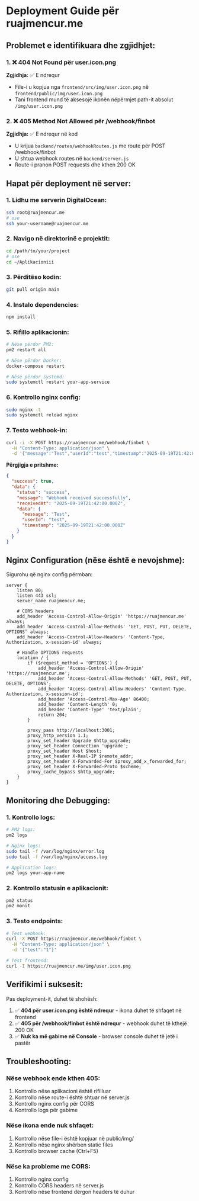 # Deployment Guide për ruajmencur.me

## Problemet e identifikuara dhe zgjidhjet:

### 1. ❌ 404 Not Found për user.icon.png
**Zgjidhja:** ✅ E ndrequr
- File-i u kopjua nga `frontend/src/img/user.icon.png` në `frontend/public/img/user.icon.png`
- Tani frontend mund të aksesojë ikonën nëpërmjet path-it absolut `/img/user.icon.png`

### 2. ❌ 405 Method Not Allowed për /webhook/finbot
**Zgjidhja:** ✅ E ndrequr në kod
- U krijua `backend/routes/webhookRoutes.js` me route për POST /webhook/finbot
- U shtua webhook routes në `backend/server.js`
- Route-i pranon POST requests dhe kthen 200 OK

## Hapat për deployment në server:

### 1. Lidhu me serverin DigitalOcean:
```bash
ssh root@ruajmencur.me
# ose
ssh your-username@ruajmencur.me
```

### 2. Navigo në direktorinë e projektit:
```bash
cd /path/to/your/project
# ose
cd ~/Aplikacioniii
```

### 3. Përditëso kodin:
```bash
git pull origin main
```

### 4. Instalo dependencies:
```bash
npm install
```

### 5. Rifillo aplikacionin:
```bash
# Nëse përdor PM2:
pm2 restart all

# Nëse përdor Docker:
docker-compose restart

# Nëse përdor systemd:
sudo systemctl restart your-app-service
```

### 6. Kontrollo nginx config:
```bash
sudo nginx -t
sudo systemctl reload nginx
```

### 7. Testo webhook-in:
```bash
curl -i -X POST https://ruajmencur.me/webhook/finbot \
  -H "Content-Type: application/json" \
  -d '{"message":"Test","userId":"test","timestamp":"2025-09-19T21:42:00.000Z"}'
```

**Përgjigja e pritshme:**
```json
{
  "success": true,
  "data": {
    "status": "success",
    "message": "Webhook received successfully",
    "receivedAt": "2025-09-19T21:42:00.000Z",
    "data": {
      "message": "Test",
      "userId": "test",
      "timestamp": "2025-09-19T21:42:00.000Z"
    }
  }
}
```

## Nginx Configuration (nëse është e nevojshme):

Sigurohu që nginx config përmban:

```nginx
server {
    listen 80;
    listen 443 ssl;
    server_name ruajmencur.me;

    # CORS headers
    add_header 'Access-Control-Allow-Origin' 'https://ruajmencur.me' always;
    add_header 'Access-Control-Allow-Methods' 'GET, POST, PUT, DELETE, OPTIONS' always;
    add_header 'Access-Control-Allow-Headers' 'Content-Type, Authorization, x-session-id' always;

    # Handle OPTIONS requests
    location / {
        if ($request_method = 'OPTIONS') {
            add_header 'Access-Control-Allow-Origin' 'https://ruajmencur.me';
            add_header 'Access-Control-Allow-Methods' 'GET, POST, PUT, DELETE, OPTIONS';
            add_header 'Access-Control-Allow-Headers' 'Content-Type, Authorization, x-session-id';
            add_header 'Access-Control-Max-Age' 86400;
            add_header 'Content-Length' 0;
            add_header 'Content-Type' 'text/plain';
            return 204;
        }

        proxy_pass http://localhost:3001;
        proxy_http_version 1.1;
        proxy_set_header Upgrade $http_upgrade;
        proxy_set_header Connection 'upgrade';
        proxy_set_header Host $host;
        proxy_set_header X-Real-IP $remote_addr;
        proxy_set_header X-Forwarded-For $proxy_add_x_forwarded_for;
        proxy_set_header X-Forwarded-Proto $scheme;
        proxy_cache_bypass $http_upgrade;
    }
}
```

## Monitoring dhe Debugging:

### 1. Kontrollo logs:
```bash
# PM2 logs:
pm2 logs

# Nginx logs:
sudo tail -f /var/log/nginx/error.log
sudo tail -f /var/log/nginx/access.log

# Application logs:
pm2 logs your-app-name
```

### 2. Kontrollo statusin e aplikacionit:
```bash
pm2 status
pm2 monit
```

### 3. Testo endpoints:
```bash
# Test webhook:
curl -X POST https://ruajmencur.me/webhook/finbot \
  -H "Content-Type: application/json" \
  -d '{"test":"1"}'

# Test frontend:
curl -I https://ruajmencur.me/img/user.icon.png
```

## Verifikimi i suksesit:

Pas deployment-it, duhet të shohësh:

1. ✅ **404 për user.icon.png është ndrequr** - ikona duhet të shfaqet në frontend
2. ✅ **405 për /webhook/finbot është ndrequr** - webhook duhet të kthejë 200 OK
3. ✅ **Nuk ka më gabime në Console** - browser console duhet të jetë i pastër

## Troubleshooting:

### Nëse webhook ende kthen 405:
1. Kontrollo nëse aplikacioni është rifilluar
2. Kontrollo nëse route-i është shtuar në server.js
3. Kontrollo nginx config për CORS
4. Kontrollo logs për gabime

### Nëse ikona ende nuk shfaqet:
1. Kontrollo nëse file-i është kopjuar në public/img/
2. Kontrollo nëse nginx shërben static files
3. Kontrollo browser cache (Ctrl+F5)

### Nëse ka probleme me CORS:
1. Kontrollo nginx config
2. Kontrollo CORS headers në server.js
3. Kontrollo nëse frontend dërgon headers të duhur
